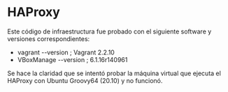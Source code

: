 # HAProxy

Este código de infraestructura fue probado con el siguiente software y versiones correspondientes:

* vagrant --version ; Vagrant 2.2.10
* VBoxManage --version ; 6.1.16r140961

Se hace la claridad que se intentó probar la máquina virtual que ejecuta el HAProxy con Ubuntu Groovy64 (20.10) y no funcionó.
